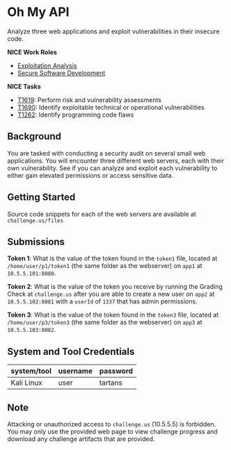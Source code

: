 # Oh My API

Analyze three web applications and exploit vulnerabilities in their insecure code.  

**NICE Work Roles**
* [Exploitation Analysis](https://niccs.cisa.gov/workforce-development/nice-framework)
* [Secure Software Development](https://niccs.cisa.gov/workforce-development/nice-framework)

**NICE Tasks**
* [T1619](https://niccs.cisa.gov/workforce-development/nice-framework): Perform risk and vulnerability assessments
* [T1690](https://niccs.cisa.gov/workforce-development/nice-framework): Identify exploitable technical or operational vulnerabilities
* [T1262](https://niccs.cisa.gov/workforce-development/nice-framework): Identify programming code flaws

## Background

You are tasked with conducting a security audit on several small web applications. You will encounter three different web servers, each with their own vulnerability. See if you can analyze and exploit each vulnerability to either gain elevated permissions or access sensitive data. 

## Getting Started

Source code snippets for each of the web servers are available at `challenge.us/files`

## Submissions

**Token 1**: What is the value of the token found in the `token1` file, located at `/home/user/p1/token1` (the same folder as the webserver) on `app1` at `10.5.5.101:8080`. 
 
**Token 2**: What is the value of the token you receive by running the Grading Check at `challenge.us` after you are able to create a new user on `app2` at `10.5.5.102:8081` with a `userId` of `1337` that has admin permissions. 

**Token 3**: What is the value of the token found in the `token3` file, located at `/home/user/p3/token3` (the same folder as the webserver) on `app3` at `10.5.5.103:8082`. 

## System and Tool Credentials

|system/tool|username|password|
|-----------|--------|--------|
|Kali Linux|user|tartans|

## Note

Attacking or unauthorized access to `challenge.us` (10.5.5.5) is forbidden. You may only use the provided web page to view challenge progress and download any challenge artifacts that are provided.
